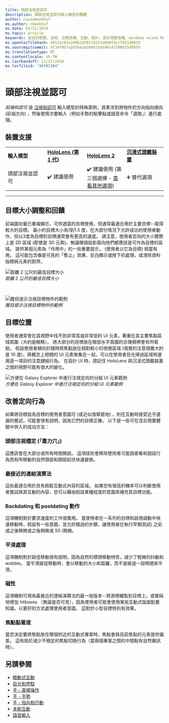 ```yaml
---
title: 頭部注視並認可
description: 頭部注視並認可輸入模型的概觀
author: caseymeekhof
ms.author: cmeekhof
ms.date: 03/31/2019
ms.topic: article
keywords: 混合的現實、注視、注視目標、互動、設計、混合現實耳機、windows mixed Reality 耳機、虛擬實境耳機、HoloLens、MRTK、混合現實工具組、目標、焦點、平滑
ms.openlocfilehash: d913ac81e20962d38178223a050fdccfb51d8632
ms.sourcegitcommit: 4f3ef057a285be2e260615e5d6c41f00d15d08f8
ms.translationtype: MT
ms.contentlocale: zh-TW
ms.lasthandoff: 11/17/2020
ms.locfileid: "94702384"
---
```

# <a name="head-gaze-and-commit"></a>頭部注視並認可
_前端和認可_ 是 [注視和認可](gaze-and-commit.md) 輸入模型的特殊案例，其牽涉到將物件的方向指向順向 (前端方向) ，然後使用次要輸入（例如手勢的點擊點或語音命令「選取」）進行處理。 

## <a name="device-support"></a>裝置支援

<table>
    <colgroup>
    <col width="25%" />
    <col width="25%" />
    <col width="25%" />
    <col width="25%" />
    </colgroup>
    <tr>
        <td><strong>輸入模型</strong></td>
        <td><a href="../hololens-hardware-details.md"><strong>HoloLens (第 1 代)</strong></a></td>
        <td><a href="https://docs.microsoft.com/hololens/hololens2-hardware"><strong>HoloLens 2</strong></td>
        <td><a href="../discover/immersive-headset-hardware-details.md"><strong>沉浸式頭戴裝置</strong></a></td>
    </tr>
     <tr>
        <td>頭部注視並認可</td>
        <td>✔️ 建議使用</td>
        <td>✔️ 建議使用 (第三個選擇 - <a href="interaction-fundamentals.md">查看其他選項</a>)</td>
        <td>➕ 替代選項</td>
    </tr>
</table>

---

## <a name="target-sizing-and-feedback"></a>目標大小調整和回饋
前端圖向量已重複顯示，可供適當的目標使用，但通常最適合用於主要目標--取得較大的目標。 最小的目標大小為1到1.5 度，在大部分情況下允許成功的使用者動作，但以3度為目標的目標通常會有更高的速度。 請注意，使用者定向的大小實際上是 2D 區域 (即使是 3D 元素)，無論哪個投影面向他們都應該是可作為目標的區域。 提供某個元素為「作用中」的一些重要提示， (使用者以它為目標) 相當有用。 這可能包含像是可見的「暫止」效果、反白顯示或按下的處理，或清除資料指標與元素的對齊。

![距離 2 公尺的最佳目標大小](images/gazetargeting-size-1000px.jpg)<br>
*距離 2 公尺的最佳目標大小*

<br>

![醒目提示注視目標物件的範例](images/gazetargeting-highlighting-940px.jpg)<br>
*醒目提示注視目標物件的範例*

## <a name="target-placement"></a>目標位置
使用者通常會在其視野中找不到非常高或非常低的 UI 元素，著重在其主要焦點區域周圍（大約是眼睛）。 將大部分的目標放在眼部水平周圍的合理頻帶會有所幫助。 假設使用者傾向於隨時將焦點放在相對較小的視覺區域 (視覺的注意視錐大約是 10 度)，將概念上相關的 UI 元素聚集在一起，可以在使用者目光掃過區域時運用逐一項目的注意鏈結行為。 在設計 UI 時，請記住 HoloLens 與沉浸式頭戴裝置之間的視野可能有很大的變化。

![方便在 Galaxy Explorer 中進行注視定向的分組 UI 元素範例](images/gazetargeting-grouping-1000px.jpg)<br>
*方便在 Galaxy Explorer 中進行注視定向的分組 UI 元素範例*

## <a name="improving-targeting-behaviors"></a>改善定向行為
如果將目標設為目標的使用者意圖可 (或近似值緊密地) ，則在互動時接受近乎遺漏的嘗試，可能會很有説明，因為它們的目標正確。 以下是一些可在混合現實體驗中併入的成功方法：

### <a name="head-gaze-stabilization-gravity-wells"></a>頭部注視穩定 (「重力穴」)
這應該會在大部分或所有時間開啟。 這項技術會移除使用者可能因查看和說話行為而有所移動的自然頭部和頸部起伏快速變換。

### <a name="closest-link-algorithms"></a>最接近的連結演算法
這些最適合用於具有疏鬆互動式內容的區域。 如果您有很高的機率可以判斷使用者嘗試與其互動的內容，您可以藉由假設某種程度的意圖來補充其目標功能。

### <a name="backdating-and-postdating-actions"></a>Backdating 和 postdating 動作
這項機制對於要求速度的工作很實用。 當使用者在一系列的目標和啟用調動中快速移動時，假設有一些意圖，並允許錯過的步驟，讓使用者在執行早期測試) 之前或之後稍微或之後稍微或 50 (稍微。

### <a name="smoothing"></a>平滑處理
這項機制對於路徑移動很有説明，因為自然的標頭移動特性，減少了輕微的抖動和 wobble。 當平滑路徑移動時，會以移動的大小和距離，而不是經過一段時間來平滑。

### <a name="magnetism"></a>磁性
這項機制可視為最接近的連結演算法的最一般版本--將游標繪製到目標上，或單純地增加 hitboxes （無論是否可見），因為使用者可能會使用某些互動式版面配置知識，以更好的方式處理使用者意圖。 這對於小型目標特別有效果。

### <a name="focus-stickiness"></a>焦點黏著度
當您決定要將焦點放在哪個附近的互動式專案時，焦點會與目前焦點的元素提供偏差。 這有助於減少不穩定的焦點切換行為（當兩個專案之間的中間點有自然雜訊時）。


## <a name="see-also"></a>另請參閱
* [眼動式互動](eye-gaze-interaction.md)
* [目光和停駐](gaze-and-dwell.md)
* [手 - 直接操作](direct-manipulation.md)
* [手 - 手勢](gaze-and-commit.md#composite-gestures)
* [手 - 指向和行動](point-and-commit.md)
* [本能互動](interaction-fundamentals.md)
* [語音輸入](voice-input.md)



